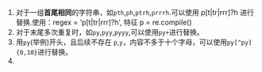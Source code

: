 1. 对于一组**首尾相同**的字符串，如`pth`,`ph`,`ptrh`,`prrrh`.可以使用 p[t|tr|rrr]?h 进行替换.使用：regex = ‘p[t|tr|rrr]?h’, 特征 p = re.compile()
2. 对于末尾多次重复时，如`py`,`pyy`,`pyyy`,可以使用`py+`进行替换。
3. 用`py`(举例)开头，且后续不存在 `p`,`y`，内容不多于十个字母，可以使用`py[^py]{0,10}`进行替换。
4. 
<!--stackedit_data:
eyJoaXN0b3J5IjpbMTgxNDA1NDQ3N119
-->